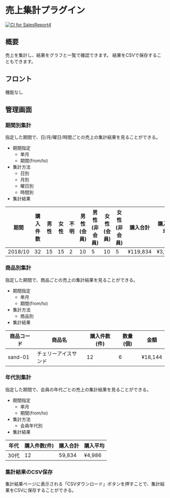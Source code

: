# 売上集計プラグイン

[![CI for SalesReport4](https://github.com/EC-CUBE/sales-report-plugin/actions/workflows/main.yml/badge.svg)](https://github.com/EC-CUBE/sales-report-plugin/actions/workflows/main.yml)

## 概要
売上を集計し、結果をグラフと一覧で確認できます。
結果をCSVで保存することもできます。

## フロント
機能なし

## 管理画面
### 期間別集計
指定した期間で、日/月/曜日/時間ごとの売上の集計結果を見ることができる。

- 期間指定
	- 単月
	- 期間(from/to)
- 集計方法
	- 日別
	- 月別
	- 曜日別
	- 時間別
- 集計結果

| 期間    | 購入件数 | 男性 | 女性 | 不明 | 男性 (会員) | 男性 (非会員) | 女性 (会員) | 女性 (非会員) | 購入合計 | 購入平均 |
|---------|----------|------|------|------|-------------|---------------|-------------|---------------|----------|----------|
| 2018/10 |32        | 15    | 15    | 2    | 10           | 5             | 10           | 5             | ¥119,834   | ¥3,744    |

### 商品別集計
指定した期間で、商品ごとの売上の集計結果を見ることができる。

- 期間指定
	- 単月
	- 期間(from/to)
- 集計方法
	- 商品別
- 集計結果


| 商品コード | 商品名        | 購入件数(件) | 数量(個) | 金額 |
|------------|---------------|--------------|----------|----------|
| sand-01    | チェリーアイスサンド | 12            | 6        | ¥18,144   |

### 年代別集計
指定した期間で、会員の年代ごとの売上の集計結果を見ることができる。

- 期間指定
	- 単月
	- 期間(from/to)
- 集計方法
	- 会員年代別
- 集計結果

| 年代 | 購入件数(件) | 購入合計 | 購入平均 |
|------|--------------|--------------|--------------|
| 30代 | 12            | 59,834       | ¥4,986        |

### 集計結果のCSV保存
集計結果ページに表示される「CSVダウンロード」ボタンを押すことで、集計結果をCSVに保存することができる。

